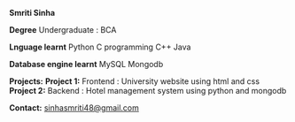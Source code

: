 **Smriti Sinha**

**Degree**     Undergraduate : BCA

**Lnguage learnt**     Python     C programming     C++     Java

**Database engine learnt**     MySQL     Mongodb

**Projects:**             **Project 1:** Frontend : University website using html and css              **Project 2:** Backend : Hotel management system using python and mongodb

**Contact:** sinhasmriti48@gmail.com
